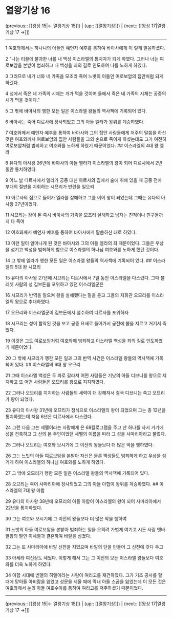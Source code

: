 # 열왕기상 16

(previous:: [[왕상 15|← 열왕기상 15]]) | (up:: [[열왕기상]]) | (next:: [[왕상 17|열왕기상 17 →]])

***




1 
여호와께서는 하나니의 아들인 예언자 예후를 통하여 바아사에게 이 렇게 말씀하셨다. 



2 
"나는 티끌에 불과한 너를 내 백성 이스라엘의 통치자가 되게 하였다. 그러나 너는 여로보암을 본받아 범죄하고 내 백성을 죄의 길로 인도하여 나를 노하게 하였다. 



3 
그러므로 내가 너와 네 가족을 모조리 죽여 느밧의 아들인 여로보암의 집안처럼 되게 하겠다. 



4 
성에서 죽은 네 가족의 시체는 개가 먹을 것이며 들에서 죽은 네 가족의 시체는 공중의 새가 먹을 것이다." 



5 
그 밖에 바아사의 행한 모든 일은 이스라엘 왕들의 역사책에 기록되어 있다. 



6 
바아사는 죽어 디르사에 장사되었고 그의 아들 엘라가 왕위를 계승하였다. 



7 
여호와께서 예언자 예후를 통하여 바아사와 그의 집안 사람들에게 저주의 말씀을 하신 것은 여호와께서 여로보암의 집안 사람들을 그의 손으로 죽이게 하셨는데도 그가 여전히 여로보암처럼 범죄하고 여호와를 노하게 하였기 때문이었다. ## 이스라엘의 4대 왕 엘라 



8 
유다의 아사왕 26년에 바아사의 아들 엘라가 이스라엘의 왕이 되어 디르사에서 2년 동안 통치하였다. 



9 
어느 날 디르사에서 엘라가 궁중 대신 아르사의 집에서 술에 취해 있을 때 궁중 전차 부대의 절반을 지휘하는 시므리가 반란을 일으켜 



10 
아르사의 집으로 들어가 엘라를 살해하고 그를 이어 왕이 되었는데 그때는 유다의 아사왕 27년이었다. 



11 
시므리는 왕이 된 즉시 바아사의 가족을 모조리 살해하고 남자는 친척이나 친구들까지 다 죽여 



12 
여호와께서 예언자 예후를 통하여 바아사에게 말씀하신 대로 하였다. 



13 
이런 일이 일어나게 된 것은 바아사와 그의 아들 엘라의 죄 때문이었다. 그들은 우상을 섬기고 백성을 범죄하게 함으로 이스라엘의 하나님 여호와를 노하게 했던 것이다. 



14 
그 밖에 엘라가 행한 모든 일은 이스라엘 왕들의 역사책에 기록되어 있다. ## 이스라엘의 5대 왕 시므리 



15 
유다의 아사왕 27년에 시므리는 디르사에서 7일 동안 이스라엘을 다스렸다. 그때 블레셋 사람의 성 깁브돈을 포위하고 있던 이스라엘군은 



16 
시므리가 반역을 일으켜 왕을 살해했다는 말을 듣고 그들의 지휘관 오므리를 이스라엘의 왕으로 추대하였다. 



17 
오므리와 이스라엘군이 깁브돈에서 철수하여 디르사를 포위하자 



18 
시므리는 성이 함락된 것을 보고 궁중 요새로 들어가서 궁전에 불을 지르고 거기서 죽었다. 



19 
이것은 그도 여로보암처럼 여호와께 범죄하고 이스라엘 백성을 죄의 길로 인도하였기 때문이었다. 



20 
그 밖에 시므리가 행한 모든 일과 그의 반역 사건은 이스라엘 왕들의 역사책에 기록되어 있다. ## 이스라엘의 6대 왕 오므리 



21 
그때 이스라엘 백성은 두 파로 갈라져 어떤 사람들은 기낫의 아들 디브니를 왕으로 지지하고 또 어떤 사람들은 오므리를 왕으로 지지하였다. 



22 
그러나 오므리를 지지하는 사람들의 세력이 더 강해져서 결국 디브니는 죽고 오므리가 왕이 되었다. 



23 
유다의 아사왕 31년에 오므리가 정식으로 이스라엘의 왕이 되었으며 그는 총 12년을 통치하였는데 처음 6년은 디르사에서 다스렸다. 



24 
그런 다음 그는 세멜이라는 사람에게 은 68킬로그램을 주고 산 하나를 사서 거기에 성을 건축하고 그 산의 본 주인이었던 세멜의 이름을 따라 그 성을 사마리아라고 불렀다. 



25 
그러나 오므리는 여호와 보시기에 그 이전의 왕들보다 더 많은 악을 행하였다. 



26 
그는 느밧의 아들 여로보암을 본받아 자신은 물론 백성들도 범죄하게 하고 우상을 섬기게 하여 이스라엘의 하나님 여호와를 노하게 하였다. 



27 
그 밖에 오므리가 행한 모든 일은 이스라엘 왕들의 역사책에 기록되어 있다. 



28 
오므리는 죽어 사마리아에 장사되었고 그의 아들 아합이 왕위를 계승하였다. ## 이스라엘의 7대 왕 아합 



29 
유다의 아사왕 38년에 오므리의 아들 아합이 이스라엘의 왕이 되어 사마리아에서 22년을 통치하였다. 



30 
그는 여호와 보시기에 그 이전의 왕들보다 더 많은 악을 행하여 



31 
느밧의 아들 여로보암을 본받아 범죄하는 일을 오히려 가볍게 여기고 시돈 사람 엣바알왕의 딸인 이세벨과 결혼하여 바알을 섬겼다. 



32 
그는 또 사마리아에 바알 신전을 지었으며 바알의 단을 만들어 그 신전에 갖다 두고 



33 
아세라 여신상도 세웠다. 이렇게 해서 그는 그 이전의 모든 이스라엘 왕들보다 여호와를 더욱 노하게 하였다. 



34 
아합 시대에 벧엘의 히엘이라는 사람이 여리고를 재건하였다. 그가 기초 공사를 할 때에 맏아들 아비람을 잃었고 성문을 세울 때에 막내 아들 스굽을 잃었는데 이 모든 것은 여호와께서 눈의 아들 여호수아를 통하여 여리고를 저주하셨기 때문이었다.

***

(previous:: [[왕상 15|← 열왕기상 15]]) | (up:: [[열왕기상]]) | (next:: [[왕상 17|열왕기상 17 →]])
